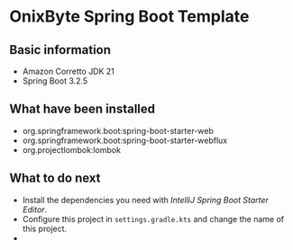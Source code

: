 # OnixByte Spring Boot Template

## Basic information

- Amazon Corretto JDK 21
- Spring Boot 3.2.5

## What have been installed

- org.springframework.boot:spring-boot-starter-web
- org.springframework.boot:spring-boot-starter-webflux
- org.projectlombok:lombok

## What to do next

- Install the dependencies you need with _IntelliJ Spring Boot Starter Editor_.
- Configure this project in `settings.gradle.kts` and change the name of this project.
- 
